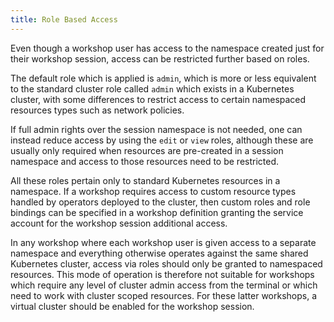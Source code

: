 ```yaml
---
title: Role Based Access
---
```


Even though a workshop user has access to the namespace created just for their
workshop session, access can be restricted further based on roles.

The default role which is applied is `admin`, which is more or less equivalent
to the standard cluster role called `admin` which exists in a Kubernetes
cluster, with some differences to restrict access to certain namespaced
resources types such as network policies.

If full admin rights over the session namespace is not needed, one can instead
reduce access by using the `edit` or `view` roles, although these are usually
only required when resources are pre-created in a session namespace and access
to those resources need to be restricted.

All these roles pertain only to standard Kubernetes resources in a namespace.
If a workshop requires access to custom resource types handled by operators
deployed to the cluster, then custom roles and role bindings can be specified
in a workshop definition granting the service account for the workshop session
additional access.

In any workshop where each workshop user is given access to a separate namespace
and everything otherwise operates against the same shared Kubernetes cluster,
access via roles should only be granted to namespaced resources. This mode of
operation is therefore not suitable for workshops which require any level of
cluster admin access from the terminal or which need to work with cluster scoped
resources. For these latter workshops, a virtual cluster should be enabled for
the workshop session.
